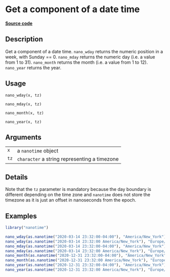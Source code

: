 

# Get a component of a date time

[**Source code**](https://github.com/eddelbuettel/nanotime/tree/master/R/#L)

## Description

Get a component of a date time. <code>nano_wday</code> returns the
numeric position in a week, with Sunday == 0. <code>nano_mday</code>
returns the numeric day (i.e. a value from 1 to 31).
<code>nano_month</code> returns the month (i.e. a value from 1 to 12).
<code>nano_year</code> returns the year.

## Usage

<pre><code class='language-R'>nano_wday(x, tz)

nano_mday(x, tz)

nano_month(x, tz)

nano_year(x, tz)
</code></pre>

## Arguments

<table role="presentation">
<tr>
<td style="white-space: nowrap; font-family: monospace; vertical-align: top">
<code id="x">x</code>
</td>
<td>
a <code>nanotime</code> object
</td>
</tr>
<tr>
<td style="white-space: nowrap; font-family: monospace; vertical-align: top">
<code id="tz">tz</code>
</td>
<td>
<code>character</code> a string representing a timezone
</td>
</tr>
</table>

## Details

Note that the <code>tz</code> parameter is mandatory because the day
boundary is different depending on the time zone and
<code>nanotime</code> does not store the timezone as it is just an
offset in nanoseconds from the epoch.

## Examples

``` r
library("nanotime")

nano_wday(as.nanotime("2020-03-14 23:32:00-04:00"), "America/New_York")
nano_wday(as.nanotime("2020-03-14 23:32:00 America/New_York"), "Europe/Paris")
nano_mday(as.nanotime("2020-03-14 23:32:00-04:00"), "America/New_York")
nano_mday(as.nanotime("2020-03-14 23:32:00 America/New_York"), "Europe/Paris")
nano_month(as.nanotime("2020-12-31 23:32:00-04:00"), "America/New_York")
nano_month(as.nanotime("2020-12-31 23:32:00 America/New_York"), "Europe/Paris")
nano_year(as.nanotime("2020-12-31 23:32:00-04:00"), "America/New_York")
nano_year(as.nanotime("2020-12-31 23:32:00 America/New_York"), "Europe/Paris")
```
